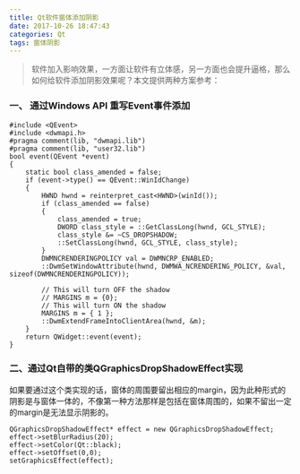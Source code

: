 ```yaml
---
title: Qt软件窗体添加阴影
date: 2017-10-26 18:47:43
categories: Qt
tags: 窗体阴影
---
```


> 软件加入影响效果，一方面让软件有立体感，另一方面也会提升逼格，那么如何给软件添加阴影效果呢？本文提供两种方案参考：

<!--more-->

### 一、 通过Windows API 重写Event事件添加
```
#include <QEvent>
#include <dwmapi.h>
#pragma comment(lib, "dwmapi.lib")
#pragma comment(lib, "user32.lib")
bool event(QEvent *event)
{
    static bool class_amended = false;
    if (event->type() == QEvent::WinIdChange)
    {
        HWND hwnd = reinterpret_cast<HWND>(winId());
        if (class_amended == false)
        {
            class_amended = true;
            DWORD class_style = ::GetClassLong(hwnd, GCL_STYLE);
            class_style &= ~CS_DROPSHADOW;
            ::SetClassLong(hwnd, GCL_STYLE, class_style);
        }
        DWMNCRENDERINGPOLICY val = DWMNCRP_ENABLED;
        ::DwmSetWindowAttribute(hwnd, DWMWA_NCRENDERING_POLICY, &val, sizeof(DWMNCRENDERINGPOLICY));

        // This will turn OFF the shadow
        // MARGINS m = {0};
        // This will turn ON the shadow
        MARGINS m = { 1 };
        ::DwmExtendFrameIntoClientArea(hwnd, &m);
    }
    return QWidget::event(event);
}
```
### 二、通过Qt自带的类QGraphicsDropShadowEffect实现
如果要通过这个类实现的话，窗体的周围要留出相应的margin，因为此种形式的阴影是与窗体一体的，不像第一种方法那样是包括在窗体周围的，如果不留出一定的margin是无法显示阴影的。
```
QGraphicsDropShadowEffect* effect = new QGraphicsDropShadowEffect;
effect->setBlurRadius(20);
effect->setColor(Qt::black);
effect->setOffset(0,0);
setGraphicsEffect(effect);
```